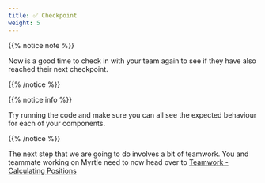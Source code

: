 ```yaml
---
title: ✅ Checkpoint
weight: 5
---
```


{{% notice note %}}

Now is a good time to check in with your team again to see if they have also reached their next checkpoint.

{{% /notice %}}

{{% notice info %}}

Try running the code and make sure you can all see the expected behaviour for each of your components.

{{% /notice %}}

The next step that we are going to do involves a bit of teamwork. You and teammate working on Myrtle need to now head over to [Teamwork - Calculating Positions](../../teamwork/1_calculating_positions)
